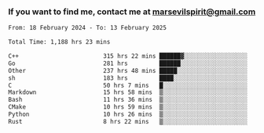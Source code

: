 ### If you want to find me, contact me at marsevilspirit@gmail.com

<!--
**marsevilspirit/marsevilspirit** is a ✨ _special_ ✨ repository because its `README.md` (this file) appears on your GitHub profile.

Here are some ideas to get you started:

- 🔭 I’m currently working on ...
- 🌱 I’m currently learning ...
- 👯 I’m looking to collaborate on ...
- 🤔 I’m looking for help with ...
- 💬 Ask me about ...
- 📫 How to reach me: ...
- 😄 Pronouns: ...
- ⚡ Fun fact: ...
-->
<!--START_SECTION:waka-->

```txt
From: 18 February 2024 - To: 13 February 2025

Total Time: 1,188 hrs 23 mins

C++                        315 hrs 22 mins ██████▓░░░░░░░░░░░░░░░░░░   26.54 %
Go                         281 hrs         ██████░░░░░░░░░░░░░░░░░░░   23.65 %
Other                      237 hrs 48 mins █████░░░░░░░░░░░░░░░░░░░░   20.01 %
sh                         183 hrs         ████░░░░░░░░░░░░░░░░░░░░░   15.40 %
C                          50 hrs 7 mins   █░░░░░░░░░░░░░░░░░░░░░░░░   04.22 %
Markdown                   15 hrs 58 mins  ▒░░░░░░░░░░░░░░░░░░░░░░░░   01.34 %
Bash                       11 hrs 36 mins  ▒░░░░░░░░░░░░░░░░░░░░░░░░   00.98 %
CMake                      10 hrs 59 mins  ▒░░░░░░░░░░░░░░░░░░░░░░░░   00.92 %
Python                     10 hrs 26 mins  ▒░░░░░░░░░░░░░░░░░░░░░░░░   00.88 %
Rust                       8 hrs 22 mins   ▒░░░░░░░░░░░░░░░░░░░░░░░░   00.71 %
```

<!--END_SECTION:waka-->

